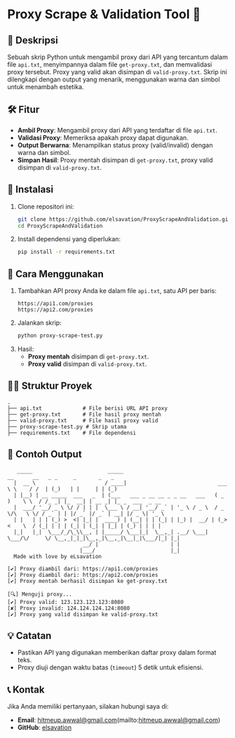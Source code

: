 # Proxy Scrape & Validation Tool 🚀

## 📜 Deskripsi
Sebuah skrip Python untuk mengambil proxy dari API yang tercantum dalam file `api.txt`, menyimpannya dalam file `get-proxy.txt`, dan memvalidasi proxy tersebut. Proxy yang valid akan disimpan di `valid-proxy.txt`. Skrip ini dilengkapi dengan output yang menarik, menggunakan warna dan simbol untuk menambah estetika.

## 🛠️ Fitur
- **Ambil Proxy**: Mengambil proxy dari API yang terdaftar di file `api.txt`.
- **Validasi Proxy**: Memeriksa apakah proxy dapat digunakan.
- **Output Berwarna**: Menampilkan status proxy (valid/invalid) dengan warna dan simbol.
- **Simpan Hasil**: Proxy mentah disimpan di `get-proxy.txt`, proxy valid disimpan di `valid-proxy.txt`.

## 🔧 Instalasi
1. Clone repositori ini:
   ```bash
   git clone https://github.com/elsavation/ProxyScrapeAndValidation.git
   cd ProxyScrapeAndValidation
   ```
2. Install dependensi yang diperlukan:
   ```bash
   pip install -r requirements.txt
   ```

## 🚀 Cara Menggunakan
1. Tambahkan API proxy Anda ke dalam file `api.txt`, satu API per baris:
   ```
   https://api1.com/proxies
   https://api2.com/proxies
   ```
2. Jalankan skrip:
   ```bash
   python proxy-scrape-test.py
   ```
3. Hasil:
   - **Proxy mentah** disimpan di `get-proxy.txt`.
   - **Proxy valid** disimpan di `valid-proxy.txt`.

## 💂‍♂️ Struktur Proyek
```
.
├── api.txt             # File berisi URL API proxy
├── get-proxy.txt       # File hasil proxy mentah
├── valid-proxy.txt     # File hasil proxy valid
├── proxy-scrape-test.py # Skrip utama
├── requirements.txt    # File dependensi
```

## 📘 Contoh Output
```
   _____                        _____                                     __      __   _ _     _       _   _
  |  __ \                      / ____|                             ___    \ \    / /  | (_)   | |     | | (_)
  | |__) | __ _____  ___   _  | (___   ___ _ __ __ _ _ __   ___   ( _ )    \ \  / /_ _| |_  __| | __ _| |_ _  ___  _ __
  |  ___/ '__/ _ \ \/ / | | |  \___ \ / __| '__/ _` | '_ \ / _ \  / _ \/\   \ \/ / _` | | |/ _` |/ _` | __| |/ _ \| '_ \
  | |   | | | (_) >  <| |_| |  ____) | (__| | | (_| | |_) |  __/ | (_>  <    \  / (_| | | | (_| | (_| | |_| | (_) | | | |
  |_|   |_|  \___/_/\_\\__, | |_____/ \___|_|  \__,_| .__/ \___|  \___/\/     \/ \__,_|_|_|\__,_|\__,_|\__|_|\___/|_| |_|
                        __/ |                       | |
                       |___/                        |_|
  Made with love by eLsavation

[✔] Proxy diambil dari: https://api1.com/proxies
[✔] Proxy diambil dari: https://api2.com/proxies
[✔] Proxy mentah berhasil disimpan ke get-proxy.txt

[🔍] Menguji proxy...
[✔] Proxy valid: 123.123.123.123:8080
[✘] Proxy invalid: 124.124.124.124:8080
[✔] Proxy yang valid disimpan ke valid-proxy.txt
```

## 💡 Catatan
- Pastikan API yang digunakan memberikan daftar proxy dalam format teks.
- Proxy diuji dengan waktu batas (`timeout`) 5 detik untuk efisiensi.


## 📞 Kontak
Jika Anda memiliki pertanyaan, silakan hubungi saya di:
- **Email**: hitmeup.awwal@gmail.com(mailto:hitmeup.awwal@gmail.com)
- **GitHub**: [elsavation](https://github.com/elsavation)

